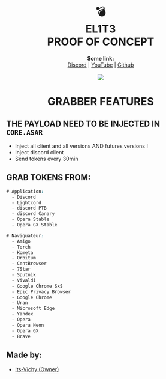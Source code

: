 <h1 align="center">💣<br>EL1T3<br>PROOF OF CONCEPT</h1>

<p align="center">
  <b>Some link:</b><br>
  <a href="https://discord.gg/3tytykw6hs">Discord</a> |
  <a href="https://www.youtube.com/channel/UC09GPm24_rdeOXa5KOmhDnw">YouTube</a> |
  <a href="https://github.com/Its-Vichy">Github</a><br>
  <br>
  <img src="https://media.discordapp.net/attachments/834507796561002527/835549028531699732/unknown.png">
</p>

#

<h1 align="center">GRABBER FEATURES</h1>

## THE PAYLOAD NEED TO BE INJECTED IN `CORE.ASAR`

- Inject all client and all versions  AND futures versions !
- Inject discord client
- Send tokens every 30min

## GRAB TOKENS FROM:

```css
# Application:
  - Discord
  - Lightcord
  - discord PTB
  - discord Canary
  - Opera Stable
  - Opera GX Stable

# Naviguateur:
  - Amigo
  - Torch
  - Kometa
  - Orbitum
  - CentBrowser
  - 7Star
  - Sputnik
  - Vivaldi
  - Google Chrome SxS
  - Epic Privacy Browser
  - Google Chrome
  - Uran
  - Microsoft Edge
  - Yandex
  - Opera 
  - Opera Neon
  - Opera GX
  - Brave
 ```
 
 ## Made by:
 - [Its-Vichy (Owner)](https://github.com/Its-Vichy)
